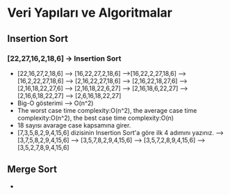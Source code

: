 # Veri Yapıları ve Algoritmalar

## Insertion Sort

### [22,27,16,2,18,6] -> Insertion Sort
- [22,16,27,2,18,6] --> [16,22,27,2,18,6] -->[16,22,2,27,18,6] --> [16,2,22,27,18,6] --> [2,16,22,27,18,6] --> [2,16,22,18,27,6] --> [2,16,18,22,27,6] --> [2,16,18,22,6,27] --> [2,16,18,6,22,27] --> [2,16,6,18,22,27] --> [2,6,16,18,22,27]
- Big-O gösterimi --> O(n^2)
- The worst case time complexity:O(n^2), the average case time complexity:O(n^2), the best case time complexity:O(n)
- 18 sayısı avarage case kapsamına girer.
- [7,3,5,8,2,9,4,15,6] dizisinin Insertion Sort'a göre ilk 4 adımını yazınız. --> [3,7,5,8,2,9,4,15,6] --> [3,5,7,8,2,9,4,15,6] --> [3,5,7,2,8,9,4,15,6] --> [3,5,2,7,8,9,4,15,6]

## Merge Sort
-
